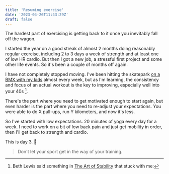 ```yaml
---
title: 'Resuming exercise'
date: '2023-04-26T11:43:29Z'
draft: false
---
```


The hardest part of exercising is getting back to it once you inevitably fall off
the wagon. 

I started the year on a good streak of almost 2 months doing
reasonably regular exercise, including 2 to 3 days a week of strength and
at least one of low HR cardio. But then I got a new job, a stressful first
project and some other life events. So it's been a couple of months off again.

I have not completely stopped moving. I've been hitting the skatepark [on
a BMX with my kids](https://www.instagram.com/p/CrftUXQIhgZ/) almost every week, but as I'm learning, the consistency
and focus of an actual workout is the key to improving, especially well into your 40s [^1].

There's the part where you need to get motivated enough to start again, but even
harder is the part where you need to re-adjust your expectations. You
were able to do X pull-ups, run Y kilometers, and now it's less. 

So I've started with low expectations. 20 minutes of yoga every day for a week.
I need to work on a bit of low back pain and just get mobility in order, then
I'll get back to strength and cardio.  

This is day 3. 🤞

[^1]: Beth Lewis said something in [The Art of Stability](https://www.youtube.com/watch?v=t48iqNwS6PY) that stuck with me: 
> Don't let your sport get in the way of your training. 


